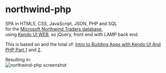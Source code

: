 northwind-php
=============

SPA in HTML5, CSS, JavaScript, JSON, PHP and SQL<br>
for the [Microsoft Northwind Traders database](http://northwindextended.googlecode.com/files/Northwind.MySQL5.sql ""),<br>
using [Kendo UI WEB](http://www.kendoui.com/download/download-kendo.aspx ""), so jQuery, front end with LAMP back end.

This is based on and the total of:
[Intro to Building Apps with Kendo UI And PHP Part 1](http://docs.kendoui.com/tutorials/PHP/build-apps-with-kendo-ui-and-php "") and [2](http://docs.kendoui.com/tutorials/PHP/build-apps-with-kendo-ui-and-php-2 "").

Resulting in:<br>
![northwind-php screenshot](https://raw.github.com/noud/northwind-php/master/screenshots/northwind-php.png)

